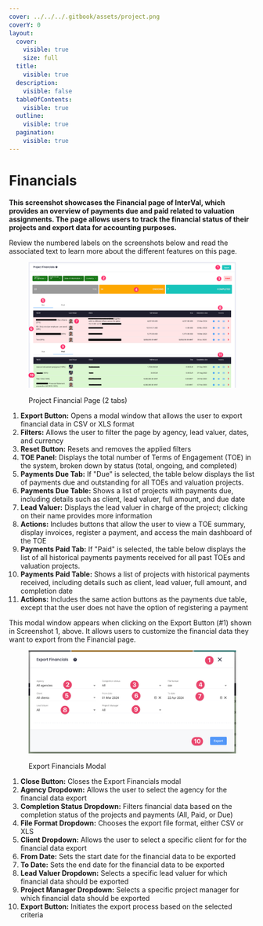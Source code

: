 ```yaml
---
cover: ../../../.gitbook/assets/project.png
coverY: 0
layout:
  cover:
    visible: true
    size: full
  title:
    visible: true
  description:
    visible: false
  tableOfContents:
    visible: true
  outline:
    visible: true
  pagination:
    visible: true
---
```


# Financials

**This screenshot showcases the Financial page of InterVal, which provides an overview of payments due and paid related to valuation assignments. The page allows users to track the financial status of their projects and export data for accounting purposes.**

Review the numbered labels on the screenshots below and read the associated text to learn more about the different features on this page.

<figure><img src="../../../.gitbook/assets/Project Financial Page" alt=""><figcaption><p>Project Financial Page (2 tabs)</p></figcaption></figure>

1. **Export Button:** Opens a modal window that allows the user to export financial data in CSV or XLS format
2. **Filters:** Allows the user to filter the page by agency, lead valuer, dates, and currency
3. **Reset Button:** Resets and removes the applied filters
4. **TOE Panel:** Displays the total number of Terms of Engagement (TOE) in the system, broken down by status (total, ongoing, and completed)
5. **Payments Due Tab:** If "Due" is selected, the table below displays the list of payments due and outstanding for all TOEs and valuation projects.&#x20;
6. **Payments Due Table:** Shows a list of projects with payments due, including details such as client, lead valuer, full amount, and due date
7. **Lead Valuer:** Displays the lead valuer in charge of the project; clicking on their name provides more information
8. **Actions:** Includes buttons that allow the user to view a TOE summary, display invoices, register a payment, and access the main dashboard of the TOE
9. **Payments Paid Tab:** If "Paid" is selected, the table below displays the list of all historical payments payments received for all past TOEs and valuation projects.&#x20;
10. **Payments Paid Table:** Shows a list of projects with historical payments received, including details such as client, lead valuer, full amount, and completion date
11. **Actions:** Includes the same action buttons as the payments due table, except that the user does not have the option of registering a payment

This modal window appears when clicking on the Export Button (#1) shown in Screenshot 1, above. It allows users to customize the financial data they want to export from the Financial page.

<figure><img src="../../../.gitbook/assets/Export Financials Modal" alt=""><figcaption><p>Export Financials Modal</p></figcaption></figure>

1. **Close Button:** Closes the Export Financials modal
2. **Agency Dropdown:** Allows the user to select the agency for the financial data export
3. **Completion Status Dropdown:** Filters financial data based on the completion status of the projects and payments (All, Paid, or Due)
4. **File Format Dropdown:** Chooses the export file format, either CSV or XLS
5. **Client Dropdown:** Allows the user to select a specific client for for the financial data export
6. **From Date:** Sets the start date for the financial data to be exported
7. **To Date:** Sets the end date for the financial data to be exported
8. **Lead Valuer Dropdown:** Selects a specific lead valuer for which financial data should be exported
9. **Project Manager Dropdown:** Selects a specific project manager for which financial data should be exported
10. **Export Button:** Initiates the export process based on the selected criteria
